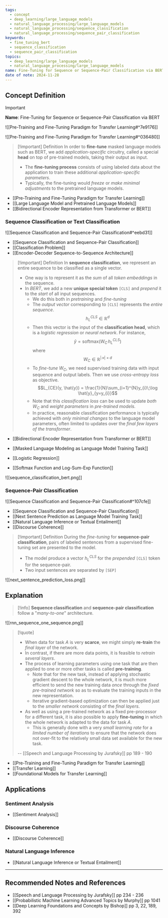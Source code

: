 ```yaml
---
tags:
  - concept
  - deep_learning/large_language_models
  - natural_language_processing/large_language_models
  - natural_language_processing/sequence_classification
  - natural_language_processing/sequence_pair_classification
keywords:
  - fine_tuning_bert
  - sequence_classification
  - sequence_pair_classification
topics:
  - deep_learning/large_language_models
  - natural_language_processing/large_language_models
name: Fine-Tuning for Sequence or Sequence-Pair Classification via BERT
date of note: 2024-11-28
---
```


## Concept Definition

>[!important]
>**Name**: Fine-Tuning for Sequence or Sequence-Pair Classification via BERT

![[Pre-Training and Fine-Tuning Paradigm for Transfer Learning#^7e9176]]

![[Pre-Training and Fine-Tuning Paradigm for Transfer Learning#^036480]]

>[!important] Definition
>In order to **fine-tune** masked language models such as BERT, we add *application-specific* circuitry, called a special **head** on top of pre-trained models, taking their output as input.
>- The **fine-tuning process** consists of using labeled data about the application to train these additional *application-specific parameters*.
>- Typically, the fine-tuning would *freeze* or *make minimal adjustments* to the pretrained language models.

- [[Pre-Training and Fine-Tuning Paradigm for Transfer Learning]]
- [[Large Language Model and Pretrained Language Models]]
- [[Bidirectional Encoder Representation from Transformer or BERT]]


### Sequence Classification or Text Classification

![[Sequence Classification and Sequence-Pair Classification#^eebd31]]

- [[Sequence Classification and Sequence-Pair Classification]]
- [[Classification Problem]]
- [[Encoder-Decoder Sequence-to-Sequence Architecture]]

>[!important] Definition
>In **sequence classification**, we represent an entire sequence to be classified as a single vector.
>- One way is to represent it as the *sum* of all *token embeddings* in the sequence.
>- In *BERT*, we add a new **unique special token** `[CLS]` and *prepend* it to the *start* of all input sequences.
>	- We do this both in *pretraining* and *fine-tuning*
>	- The *output vector* corresponding to `[CLS]` represents the *entire sequence*. $$h_{L}^{CLS} \in \mathbb{R}^{d}$$
>	- Then this vector is the input of the **classification head**, which is a *logistic regression* or *neural network*. For instance, $$\hat{y} = \text{softmax}(W_{C}\,h_{L}^{CLS})$$ where $$W_{C}\in \mathbb{R}^{|\mathcal{Y}|\times d}$$
>	- To *fine-tune* $W_{C}$, we need supervised training data with input sequence and output labels. Then we use *cross-entropy loss* as objective. $$L_{CE}(y, \hat{y}) = \frac{1}{N}\sum_{i=1}^{N}y_{i}\;\log \hat{y}_{y=y_{i}}$$
>	- Note that this *classification loss* can be used to update *both* $W_{C}$ and *weight parameters* in *pre-trained models.* 
>	- In practice, reasonable classification performance is typically achieved with *only minimal changes* to the language  model parameters, often limited to updates over the *final few layers of the transformer*.

- [[Bidirectional Encoder Representation from Transformer or BERT]]
- [[Masked Language Modeling as Language Model Training Task]]

- [[Logistic Regression]]
- [[Softmax Function and Log-Sum-Exp Function]]

![[sequence_classification_bert.png]]

### Sequence-Pair Classification

![[Sequence Classification and Sequence-Pair Classification#^107cfe]]

- [[Sequence Classification and Sequence-Pair Classification]]
- [[Next Sentence Prediction as Language Model Training Task]]
- [[Natural Language Inference or Textual Entailment]]
- [[Discourse Coherence]]

>[!important] Definition
>During the *fine-tuning* for **sequence-pair classification**, pairs of labeled sentences from a supervised fine-tuning set are presented to the model.
>- The model produce a vector $h_{L}^{CLS}$ for the *prepended* `[CLS]` token for the sequence-pair.
>- Two input sentences are separated by `[SEP]`


![[next_sentence_prediction_loss.png]]


## Explanation

>[!info]
>**Sequence classification** and **sequence-pair classification** follow a "*many-to-one*" architecture.
>


![[rnn_sequence_one_sequence.png]]

>[!quote]
>- When data for task $A$ is very **scarce**, we might simply **re-train** the *final layer* of the network. 
>- In contrast, if there are more data points, it is feasible to *retrain several layers*. 
>- The process of learning parameters using one task that are then applied to one or more other tasks is called **pre-training**. 
>	- Note that for the new task, instead of applying stochastic gradient descent to the whole network, it is much more efficient to send the new training data *once* through the *fixed pre-trained network* so as to evaluate the training inputs in the new representation. 
>	- Iterative gradient-based optimization can then be applied just to the *smaller network* consisting of the *final layers*. 
>- As well as using a pre-trained network as a fixed pre-processor for a different task, it is also possible to apply **fine-tuning** in which the whole network is adapted to the data for task $A$. 
>	- This is generally done with a very *small learning rate* for a *limited number of iterations* to ensure that the network does not over-fit to the relatively small data set available for the new task.
>	  
>-- [[Speech and Language Processing by Jurafsky]] pp 189 - 190	  


- [[Pre-Training and Fine-Tuning Paradigm for Transfer Learning]]
- [[Transfer Learning]]
- [[Foundational Models for Transfer Learning]]

## Applications

### Sentiment Analysis

- [[Sentiment Analysis]]

### Discourse Coherence

- [[Discourse Coherence]]


### Natural Language Inference

- [[Natural Language Inference or Textual Entailment]]



-----------
##  Recommended Notes and References






- [[Speech and Language Processing by Jurafsky]] pp 234 - 236
- [[Probabilistic Machine Learning Advanced Topics by Murphy]] pp 1041
- [[Deep Learning Foundations and Concepts by Bishop]] pp 3, 22, 189, 392